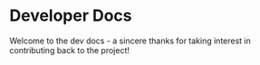 # Developer Docs

Welcome to the dev docs - a sincere thanks for taking interest in contributing back to the project!

